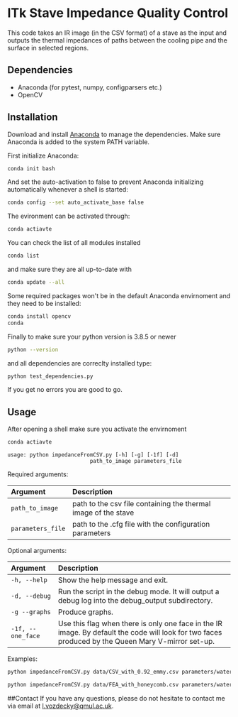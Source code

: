 # ITk Stave Impedance Quality Control

This code takes an IR image (in the CSV format) of a stave as the input and outputs the thermal impedances of paths between the cooling pipe and the surface in selected regions.


## Dependencies
* Anaconda (for pytest, numpy, configparsers etc.)
* OpenCV

## Installation

Download and install [Anaconda](https://www.anaconda.com/products/individual) to manage the dependencies. Make sure Anaconda is added to the system PATH variable.

First initialize Anaconda:

```bash
conda init bash
```
And set the auto-activation to false to prevent Anaconda initializing automatically whenever a shell is started:
```bash
conda config --set auto_activate_base false
```
The evironment can be activated through:
```bash
conda actiavte
```

You can check the list of all modules installed
```bash
conda list
```
and make sure they are all up-to-date with
```bash
conda update --all
```
Some required packages won't be in the default Anaconda envirnoment and they need to be installed:
```bash
conda install opencv
conda
```

Finally to make sure your python version is 3.8.5 or newer
```bash
python --version
```
and all dependencies are correclty installed type:
```bash
python test_dependencies.py
```
If you get no errors you are good to go.

## Usage
After opening a shell make sure you activate the envirnoment
```bash
conda actiavte
```

```
usage: python impedanceFromCSV.py [-h] [-g] [-1f] [-d]
                          path_to_image parameters_file
```

Required arguments:

| __Argument__  | __Description__                                                      |
| :---          | :---                                                                 |
| `path_to_image` | path to the csv file containing the thermal image of the stave |
| `parameters_file` | path to the .cfg file with the configuration parameters |

Optional arguments:

| __Argument__         |  __Description__                                                                                                                                   |   
| :---                 | :---                                                                                                                                               |   
| `-h, --help`         | Show the help message and exit.                                                                                                                    |   
| `-d, --debug`        | Run the script in the debug mode. It will output a debug log into the debug_output subdirectory.                                                   |   
| `-g --graphs`        | Produce graphs.                                                                                                                                    |
| `-1f, --one_face`    | Use this flag when there is only one face in the IR image. By default the code will look for two faces produced by the Queen Mary V-mirror set-up. |


Examples:
```bash
python impedanceFromCSV.py data/CSV_with_0.92_emmy.csv parameters/water-default.cfg -g
```
```bash
python impedanceFromCSV.py data/FEA_with_honeycomb.csv parameters/water-default.cfg -1f -g 
```

##Contact
If you have any questions, please do not hesitate to contact me via email at l.vozdecky@qmul.ac.uk.